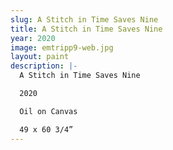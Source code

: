```yaml
---
slug: A Stitch in Time Saves Nine
title: A Stitch in Time Saves Nine
year: 2020
image: emtripp9-web.jpg
layout: paint
description: |-
  A Stitch in Time Saves Nine

  2020

  Oil on Canvas

  49 x 60 3/4”
---
```

